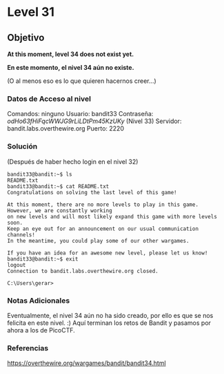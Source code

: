 # Level 31
## Objetivo
**At this moment, level 34 does not exist yet.**

**En este momento, el nivel 34 aún no existe.**

(O al menos eso es lo que quieren hacernos creer...)
### Datos de Acceso al nivel
Comandos: ninguno
Usuario: bandit33
Contraseña: *odHo63fHiFqcWWJG9rLiLDtPm45KzUKy* (Nivel 33)
Servidor: bandit.labs.overthewire.org
Puerto: 2220
### Solución
(Después de haber hecho login en el nivel 32)
```
bandit33@bandit:~$ ls
README.txt
bandit33@bandit:~$ cat README.txt
Congratulations on solving the last level of this game!

At this moment, there are no more levels to play in this game. However, we are constantly working
on new levels and will most likely expand this game with more levels soon.
Keep an eye out for an announcement on our usual communication channels!
In the meantime, you could play some of our other wargames.

If you have an idea for an awesome new level, please let us know!
bandit33@bandit:~$ exit
logout
Connection to bandit.labs.overthewire.org closed.

C:\Users\gerar>
```
### Notas Adicionales
Eventualmente, el nivel 34 aún no ha sido creado, por ello es que se nos felicita en este nivel. :)
Aquí terminan los retos de Bandit y pasamos por ahora a los de PicoCTF.
### Referencias
https://overthewire.org/wargames/bandit/bandit34.html